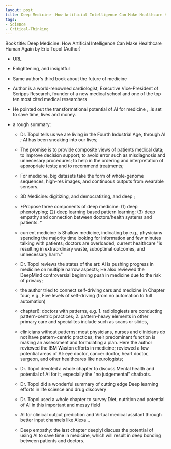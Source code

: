 ```yaml
---
layout: post
title: Deep Medicine- How Artificial Intelligence Can Make Healthcare Human Again
tags:
- Science
- Critical-Thinking
---
```



Book title: Deep Medicine: How Artificial Intelligence Can Make Healthcare Human Again 
by Eric Topol  (Author)

   
- [URL](https://www.amazon.com/Deep-Medicine-Artificial-Intelligence-Healthcare/dp/1541644638)

- Enlightening, and insightful
- Same author's third book about the future of medicine 

- Author is a world-renowned cardiologist, Executive Vice-President of Scripps Research, founder of a new medical school and one of the top ten most cited medical researchers
- He pointed out the transformational potential of AI for medicine , .is set to save time, lives and money.

- a rough summary:  
  + Dr. Topol tells us we are living in the Fourth Industrial Age, through AI ; AI has been sneaking into our lives;  
  + The promise is to provide composite views of patients medical data; to improve decision support; to avoid error such as misdiagnosis and unnecesary procedures; to help in the ordering and interpretation of appropriate tests; and to recommend treatments; 
  + For medicine, big datasets take the form of whole-genome sequences, high-res images, and continuous outputs from wearable sensors. 

  + 3D Medicine: digitizing, and democratizing, and deep ;  

  + *Propose three components of deep medicine: (1) deep phenotyping; (2) deep learning based pattern learning; (3) deep empathy and connection between doctors/health systems and patients. *
 
  + current medicine is Shallow medicine, indicating by e.g., physicians spending the majority time looking for information and few minutes talking with patients; doctors are overloaded; current healthcare "is resulting in extraordinary waste, suboptimal outcomes, and unnecessary harm."   

  + Dr. Topol reviews the states of the art: AI is pushing progress in medicine on multiple narrow aspects; He also reviewed the DeepMind controversial beginning push in medicine due to the risk of privacy; 

  + the author tried to connect self-driving cars and medicine in Chapter four; e.g., Five levels of self-driving (from no automation to full automation)

  + chapter6: doctors with patterns, e.g. 1. radiologiests are conducting pattern-centric practices; 2. pattern-heavy elements in other primary care and specialites include such as scans or slides,

  + clinicians without patterns: most physicians, nurses and clinicians do not have pattern-centric practices; their predominant function is making an assessment and formulating a plan. Here the author reviewed the IBM Waston efforts in medicine; reviewed a few potential areas of AI: eye doctor, cancer doctor, heart doctor, surgeon, and other healthcares like neurologists; 

  + Dr. Topol devoted a whole chapter to discuss Mental health and potential of AI for it, especially the "no judgemental" chatbots. 

  + Dr. Topol did a wonderful summary of cutting edge Deep learning efforts in life science and drug discovery

  + Dr. Topol used a whole chapter to survey Diet, nutrition and potential of AI in this important and messy field  

  + AI for clinical output prediction and Virtual medical assitant through better input channels like Alexa...

  + Deep empathy: the last chapter deeplyl discuss the potential of using AI to save time in medicine, which will result in deep bonding between patients and doctors. 